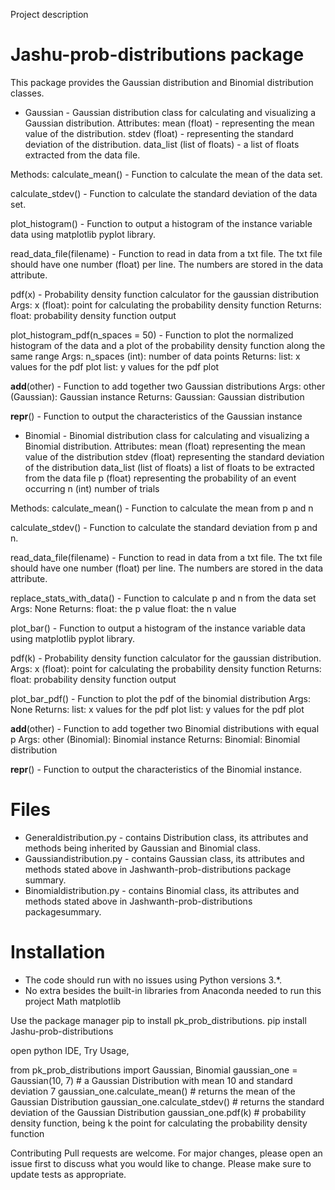 Project description

# Jashu-prob-distributions package


This package provides the Gaussian distribution and Binomial distribution classes.

* Gaussian - Gaussian distribution class for calculating and visualizing a Gaussian distribution.
Attributes:
mean (float) - representing the mean value of the distribution.
stdev (float) - representing the standard deviation of the distribution.
data_list (list of floats) - a list of floats extracted from the data file.

Methods:
calculate_mean() - Function to calculate the mean of the data set.

calculate_stdev() - Function to calculate the standard deviation of the data set.

plot_histogram() - Function to output a histogram of the instance variable data using matplotlib pyplot library.

read_data_file(filename) - Function to read in data from a txt file. The txt file should have one number (float) per line. The numbers are stored in the data attribute.

pdf(x) - Probability density function calculator for the gaussian distribution
Args:
x (float): point for calculating the probability density function
Returns:
float: probability density function output

plot_histogram_pdf(n_spaces = 50) - Function to plot the normalized histogram of the data and a plot of the probability density function along the same range
Args:
n_spaces (int): number of data points
Returns:
list: x values for the pdf plot
list: y values for the pdf plot

__add__(other) - Function to add together two Gaussian distributions
Args:
other (Gaussian): Gaussian instance
Returns:
Gaussian: Gaussian distribution

__repr__() - Function to output the characteristics of the Gaussian instance



* Binomial - Binomial distribution class for calculating and visualizing a Binomial distribution.
Attributes:
mean (float) representing the mean value of the distribution
stdev (float) representing the standard deviation of the distribution
data_list (list of floats) a list of floats to be extracted from the data file
p (float) representing the probability of an event occurring
n (int) number of trials

Methods:
calculate_mean() - Function to calculate the mean from p and n

calculate_stdev() - Function to calculate the standard deviation from p and n.

read_data_file(filename) - Function to read in data from a txt file. The txt file should have one number (float) per line. The numbers are stored in the data attribute.

replace_stats_with_data() - Function to calculate p and n from the data set
Args:
None
Returns:
float: the p value
float: the n value

plot_bar() - Function to output a histogram of the instance variable data using matplotlib pyplot library.

pdf(k) - Probability density function calculator for the gaussian distribution.
Args:
x (float): point for calculating the probability density function
Returns:
float: probability density function output

plot_bar_pdf() - Function to plot the pdf of the binomial distribution
Args:
None
Returns:
list: x values for the pdf plot
list: y values for the pdf plot

__add__(other) - Function to add together two Binomial distributions with equal p
Args:
other (Binomial): Binomial instance
Returns:
Binomial: Binomial distribution

__repr__() - Function to output the characteristics of the Binomial instance.



# Files

* Generaldistribution.py - contains Distribution class, its attributes and methods being inherited by Gaussian and Binomial class.
* Gaussiandistribution.py - contains Gaussian class, its attributes and methods stated above in  Jashwanth-prob-distributions package summary.
* Binomialdistribution.py - contains Binomial class, its attributes and methods stated above in  Jashwanth-prob-distributions packagesummary.


# Installation
* The code should run with no issues using Python versions 3.*.
* No extra besides the built-in libraries from Anaconda needed to run this project
Math
matplotlib

Use the package manager pip to install pk_prob_distributions.
pip install Jashu-prob-distributions

open python IDE,
Try Usage,

from pk_prob_distributions import Gaussian, Binomial
gaussian_one = Gaussian(10, 7) # a Gaussian Distribution with mean 10 and standard deviation 7
gaussian_one.calculate_mean() # returns the mean of the Gaussian Distribution
gaussian_one.calculate_stdev() # returns the standard deviation of the Gaussian Distribution
gaussian_one.pdf(k) # probability density function, being k the point for calculating the probability density function


Contributing
Pull requests are welcome. For major changes, please open an issue first to discuss what you would like to change.
Please make sure to update tests as appropriate.

